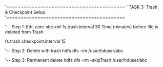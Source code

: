 '==========================================
'     TASK 3: Trash & Checkpoint Setup
'==========================================

'-- Step 1: Edit core-site.xml
<property>
  <name>fs.trash.interval</name>
  <value>30</value>
  <description>Time (minutes) before file is deleted from Trash</description>
</property>

<property>
  <name>fs.trash.checkpoint.interval</name>
  <value>15</value>
</property>

'-- Step 2: Delete with trash
hdfs dfs -rm /user/hduser/abc

'-- Step 3: Permanent delete
hdfs dfs -rm -skipTrash /user/hduser/abc
